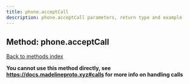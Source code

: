 ```yaml
---
title: phone.acceptCall
description: phone.acceptCall parameters, return type and example
---
```

## Method: phone.acceptCall  
[Back to methods index](index.md)


**You cannot use this method directly, see https://docs.madelineproto.xyz#calls for more info on handling calls**




